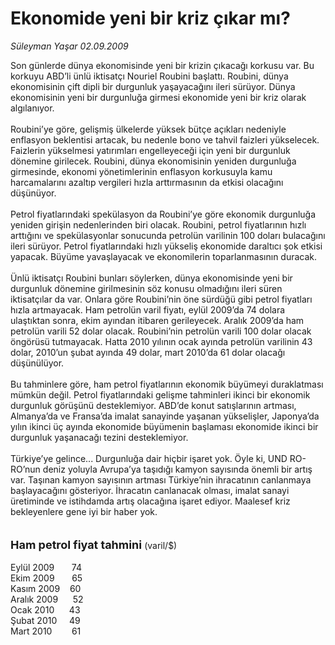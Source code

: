 # Ekonomide yeni bir kriz çıkar mı?

*Süleyman Yaşar 02.09.2009*

<div class="taraf_structure_2col_1zq">
<div class="margen_n">



 <p>Son günlerde dünya ekonomisinde yeni bir krizin çıkacağı korkusu var. Bu korkuyu ABD’li ünlü iktisatçı Nouriel Roubini başlattı. Roubini, dünya ekonomisinin çift dipli bir durgunluk yaşayacağını ileri sürüyor. Dünya ekonomisinin yeni bir durgunluğa girmesi ekonomide yeni bir kriz olarak algılanıyor. <br/><br/>Roubini’ye göre, gelişmiş ülkelerde yüksek bütçe açıkları nedeniyle enflasyon beklentisi artacak, bu nedenle bono ve tahvil faizleri yükselecek. Faizlerin yükselmesi yatırımları engelleyeceği için yeni bir durgunluk dönemine girilecek. Roubini, dünya ekonomisinin yeniden durgunluğa girmesinde, ekonomi yönetimlerinin enflasyon korkusuyla kamu harcamalarını azaltıp vergileri hızla arttırmasının da etkisi olacağını düşünüyor. <br/><br/>Petrol fiyatlarındaki spekülasyon da Roubini’ye göre ekonomik durgunluğa yeniden girişin nedenlerinden biri olacak. Roubini, petrol fiyatlarının hızlı arttığını ve spekülasyonlar sonucunda petrolün varilinin 100 doları bulacağını ileri sürüyor. Petrol fiyatlarındaki hızlı yükseliş ekonomide daraltıcı şok etkisi yapacak. Büyüme yavaşlayacak ve ekonomilerin toparlanmasının duracak. <br/><br/>Ünlü iktisatçı Roubini bunları söylerken, dünya ekonomisinde yeni bir durgunluk dönemine girilmesinin söz konusu olmadığını ileri süren iktisatçılar da var. Onlara göre Roubini’nin öne sürdüğü gibi petrol fiyatları hızla artmayacak. Ham petrolün varil fiyatı, eylül 2009’da 74 dolara ulaştıktan sonra, ekim ayından itibaren gerileyecek. Aralık 2009’da ham petrolün varili 52 dolar olacak. Roubini’nin petrolün varili 100 dolar olacak öngörüsü tutmayacak. Hatta 2010 yılının ocak ayında petrolün varilinin 43 dolar, 2010’un şubat ayında 49 dolar, mart 2010’da 61 dolar olacağı düşünülüyor. <br/><br/>Bu tahminlere göre, ham petrol fiyatlarının ekonomik büyümeyi duraklatması mümkün değil. Petrol fiyatlarındaki gelişme tahminleri ikinci bir ekonomik durgunluk görüşünü desteklemiyor. ABD’de konut satışlarının artması, Almanya’da ve Fransa’da imalat sanayinde yaşanan yükselişler, Japonya’da yılın ikinci üç ayında ekonomide büyümenin başlaması ekonomide ikinci bir durgunluk yaşanacağı tezini desteklemiyor. <br/><br/>Türkiye’ye gelince... Durgunluğa dair hiçbir işaret yok. Öyle ki, UND RO-RO’nun deniz yoluyla Avrupa’ya taşıdığı kamyon sayısında önemli bir artış var. Taşınan kamyon sayısının artması Türkiye’nin ihracatının canlanmaya başlayacağını gösteriyor. İhracatın canlanacak olması, imalat sanayi üretiminde ve istihdamda artış olacağına işaret ediyor. Maalesef kriz bekleyenlere gene iyi bir haber yok.<b></b> <br/><br/><br/><font size="4"><strong>Ham petrol fiyat tahmini</strong></font> (varil/$)<u></u> <br/><br/>Eylül 2009       74 <br/>Ekim 2009       65 <br/>Kasım 2009    60 <br/>Aralık 2009      52 <br/>Ocak 2010      43 <br/>Şubat 2010     49 <br/>Mart 2010        61</p>
<br/>
<br/>
<br/>



<br/>


<div id="taraf_not">
</div>

</div>


</div>
